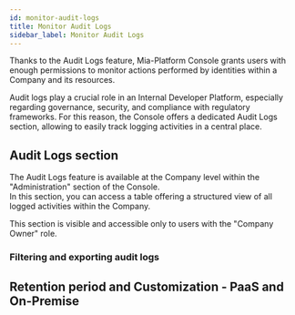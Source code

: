 ```yaml
---
id: monitor-audit-logs
title: Monitor Audit Logs
sidebar_label: Monitor Audit Logs
---
```


Thanks to the Audit Logs feature, Mia-Platform Console grants users with enough permissions to monitor actions performed by identities within a Company and its resources.

Audit logs play a crucial role in an Internal Developer Platform, especially regarding governance, security, and compliance with regulatory frameworks. For this reason, the Console offers a dedicated Audit Logs section, allowing to easily track logging activities in a central place.

## Audit Logs section 

The Audit Logs feature is available at the Company level within the "Administration" section of the Console.  
In this section, you can access a table offering a structured view of all logged activities within the Company.

This section is visible and accessible only to users with the "Company Owner" role. 

### Filtering and exporting audit logs

## Retention period and Customization - PaaS and On-Premise

